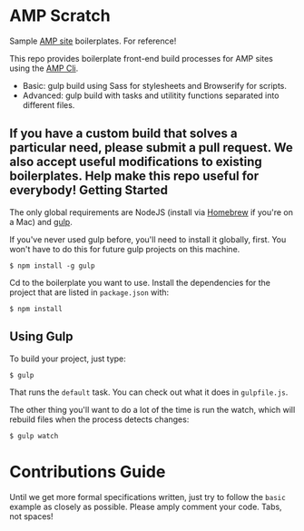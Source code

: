 AMP Scratch
===========

Sample [AMP site](http://www.aolpublishers.com/support/documentation/sites/filebased.md) boilerplates. For reference!

This repo provides boilerplate front-end build processes for AMP sites using the [AMP Cli](http://www.aolpublishers.com/support/documentation/sites/filebased/dev/cli.md).

* Basic: gulp build using Sass for stylesheets and Browserify for scripts.
* Advanced: gulp build with tasks and utilitity functions separated into different files.

If you have a custom build that solves a particular need, please submit a pull request. We also accept useful modifications to existing boilerplates. Help make this repo useful for everybody!
Getting Started
---------------

The only global requirements are NodeJS (install via [Homebrew](http://brew.sh/) if you're on a Mac) and [gulp](http://gulpjs.com/).

If you've never used gulp before, you'll need to install it globally, first. You won't have to do this for future gulp projects on this machine.

```
$ npm install -g gulp
```

Cd to the boilerplate you want to use. Install the dependencies for the project that are listed in `package.json` with:

```
$ npm install
```

Using Gulp
----------

To build your project, just type:

```
$ gulp
```

That runs the `default` task. You can check out what it does in `gulpfile.js`.

The other thing you'll want to do a lot of the time is run the watch, which will rebuild files when the process detects changes:

```
$ gulp watch
```

Contributions Guide
===================

Until we get more formal specifications written, just try to follow the `basic` example as closely as possible. Please amply comment your code. Tabs, not spaces!
